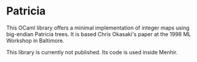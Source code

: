 # Patricia

This OCaml library offers a minimal implementation of integer maps using
big-endian Patricia trees. It is based Chris Okasaki's paper at the 1998
ML Workshop in Baltimore.

This library is currently not published. Its code is used inside Menhir.
